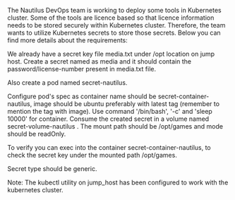 The Nautilus DevOps team is working to deploy some tools in Kubernetes cluster. Some of the tools are licence based so that licence information needs to be stored securely within Kubernetes cluster. Therefore, the team wants to utilize Kubernetes secrets to store those secrets. Below you can find more details about the requirements:


We already have a secret key file media.txt under /opt location on jump host. Create a secret named as media and it should contain the password/license-number present in media.txt file.

Also create a pod named secret-nautilus.

Configure pod's spec as container name should be secret-container-nautilus, image should be ubuntu preferably with latest tag (remember to mention the tag with image). Use command '/bin/bash', '-c' and 'sleep 10000' for container. Consume the created secret in a volume named secret-volume-nautilus . The mount path should be /opt/games and mode should be readOnly.

To verify you can exec into the container secret-container-nautilus, to check the secret key under the mounted path /opt/games.

Secret type should be generic.

Note: The kubectl utility on jump_host has been configured to work with the kubernetes cluster.